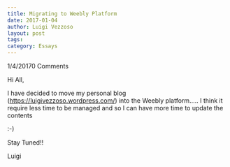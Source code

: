 ```yaml
---
title: Migrating to Weebly Platform
date: 2017-01-04
author: Luigi Vezzoso
layout: post
tags:
category: Essays
---
```



1/4/20170 Comments
 
Hi All,

I have decided to move my personal blog (https://luigivezzoso.wordpress.com/) into the Weebly platform..... I think it require less time to be managed and so I can have more time to update the contents

:-)

Stay Tuned!!

Luigi